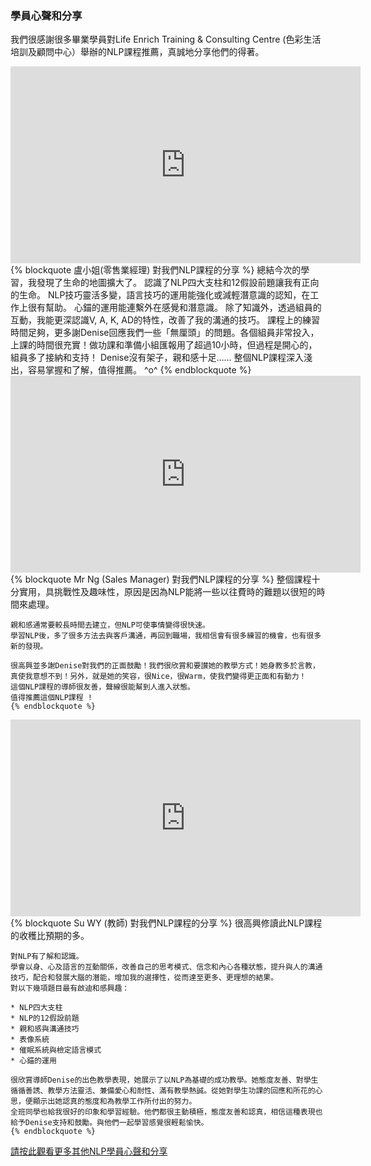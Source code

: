 <h3>學員心聲和分享</h3>

<p>我們很感謝很多畢業學員對Life Enrich Training &amp; Consulting Centre (色彩生活培訓及顧問中心）舉辦的NLP課程推薦，真誠地分享他們的得著。</p>

<div class="row">
  <div class="col-md-6"><iframe width="560" height="315"  
        src="http://www.youtube.com/embed/ww18C7WURIs" 
        frameborder="0" allowfullscreen ></iframe></div>
  <div class="col-md-6">
    {% blockquote 盧小姐(零售業經理) 對我們NLP課程的分享 %}
    總結今次的學習，我發現了生命的地圖擴大了。 認識了NLP四大支柱和12假設前題讓我有正向的生命。 NLP技巧靈活多變，語言技巧的運用能強化或減輕潛意識的認知，在工作上很有幫助。 心錨的運用能連繫外在感覺和潛意識。
    除了知識外，透過組員的互動，我能更深認識V, A, K, AD的特性，改善了我的溝通的技巧。 課程上的練習時間足夠，更多謝Denise回應我們一些「無厘頭」的問題。各個組員非常投入，上課的時間很充實！做功課和準備小組匯報用了超過10小時，但過程是開心的，組員多了接納和支持！ Denise沒有架子，親和感十足…… 整個NLP課程深入淺出，容易掌握和了解，值得推薦。 ^o^
    {% endblockquote %}
  </div>
</div>

<div class="row">
  <div class="col-md-6"><iframe width="560" height="315"  
        src="http://www.youtube.com/embed/ewqt717iZNE" 
        frameborder="0" allowfullscreen ></iframe></div>
  <div class="col-md-6">
    {% blockquote Mr Ng (Sales Manager) 對我們NLP課程的分享 %}
    整個課程十分實用，具挑戰性及趣味性，原因是因為NLP能將一些以往費時的難題以很短的時間來處理。

    親和感通常要較長時間去建立，但NLP可使事情變得很快速。
    學習NLP後，多了很多方法去與客戶溝通，再回到職場，我相信會有很多練習的機會，也有很多新的發現。

    很高興並多謝Denise對我們的正面鼓勵！我們很欣賞和要讃她的教學方式！她身教多於言教，真使我意想不到！另外，就是她的笑容，很Nice，很Warm，使我們變得更正面和有動力！
    這個NLP課程的導師很友善，聲線很能幫到人進入狀態。
    值得推薦這個NLP課程 !
    {% endblockquote %}
  </div>
</div>

<div class="row">
  <div class="col-md-6"><iframe width="560" height="315"  
        src="http://www.youtube.com/embed/ZEJS4SIUtWM" 
        frameborder="0" allowfullscreen ></iframe></div>
  <div class="col-md-6">
    {% blockquote Su WY (教師) 對我們NLP課程的分享 %}
    很高興修讀此NLP課程的收穫比預期的多。

    對NLP有了解和認識。
    學會以身、心及語言的互動關係，改善自己的思考模式、信念和內心各種狀態，提升與人的溝通技巧，配合和發展大腦的潛能，增加我的選擇性，從而達至更多、更理想的結果。
    對以下幾項題目最有啟迪和感興趣：

    * NLP四大支柱
    * NLP的12假設前題
    * 親和感與溝通技巧
    * 表像系統
    * 催眠系統與檢定語言模式
    * 心錨的運用

    很欣賞導師Denise的出色教學表現，她展示了以NLP為基礎的成功教學。她態度友善、對學生循循善誘、教學方法靈活、兼備愛心和耐性、滿有教學熱誠。從她對學生功課的回應和所花的心思，便顯示出她認真的態度和為教學工作所付出的努力。
    全班同學也給我很好的印象和學習經驗。他們都很主動積極，態度友善和認真，相信這種表現也給予Denise支持和鼓勵。與他們一起學習感覺很輕鬆愉快。
    {% endblockquote %}
  </div>
</div>

[請按此觀看更多其他NLP學員心聲和分享](/testimonials)
